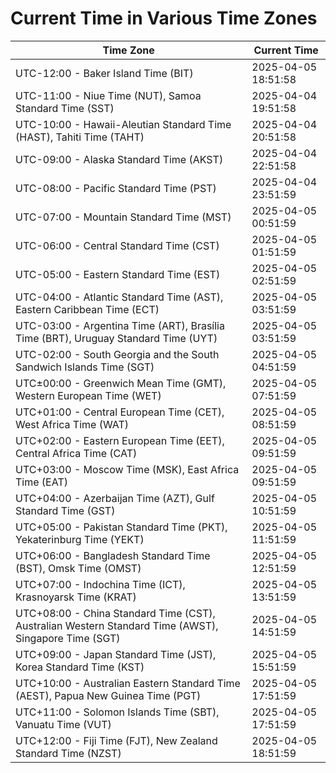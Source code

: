 # Current Time in Various Time Zones

| Time Zone | Current Time |
|-----------|--------------|
| UTC-12:00 - Baker Island Time (BIT) | 2025-04-05 18:51:58 |
| UTC-11:00 - Niue Time (NUT), Samoa Standard Time (SST) | 2025-04-04 19:51:58 |
| UTC-10:00 - Hawaii-Aleutian Standard Time (HAST), Tahiti Time (TAHT) | 2025-04-04 20:51:58 |
| UTC-09:00 - Alaska Standard Time (AKST) | 2025-04-04 22:51:58 |
| UTC-08:00 - Pacific Standard Time (PST) | 2025-04-04 23:51:59 |
| UTC-07:00 - Mountain Standard Time (MST) | 2025-04-05 00:51:59 |
| UTC-06:00 - Central Standard Time (CST) | 2025-04-05 01:51:59 |
| UTC-05:00 - Eastern Standard Time (EST) | 2025-04-05 02:51:59 |
| UTC-04:00 - Atlantic Standard Time (AST), Eastern Caribbean Time (ECT) | 2025-04-05 03:51:59 |
| UTC-03:00 - Argentina Time (ART), Brasília Time (BRT), Uruguay Standard Time (UYT) | 2025-04-05 03:51:59 |
| UTC-02:00 - South Georgia and the South Sandwich Islands Time (SGT) | 2025-04-05 04:51:59 |
| UTC±00:00 - Greenwich Mean Time (GMT), Western European Time (WET) | 2025-04-05 07:51:59 |
| UTC+01:00 - Central European Time (CET), West Africa Time (WAT) | 2025-04-05 08:51:59 |
| UTC+02:00 - Eastern European Time (EET), Central Africa Time (CAT) | 2025-04-05 09:51:59 |
| UTC+03:00 - Moscow Time (MSK), East Africa Time (EAT) | 2025-04-05 09:51:59 |
| UTC+04:00 - Azerbaijan Time (AZT), Gulf Standard Time (GST) | 2025-04-05 10:51:59 |
| UTC+05:00 - Pakistan Standard Time (PKT), Yekaterinburg Time (YEKT) | 2025-04-05 11:51:59 |
| UTC+06:00 - Bangladesh Standard Time (BST), Omsk Time (OMST) | 2025-04-05 12:51:59 |
| UTC+07:00 - Indochina Time (ICT), Krasnoyarsk Time (KRAT) | 2025-04-05 13:51:59 |
| UTC+08:00 - China Standard Time (CST), Australian Western Standard Time (AWST), Singapore Time (SGT) | 2025-04-05 14:51:59 |
| UTC+09:00 - Japan Standard Time (JST), Korea Standard Time (KST) | 2025-04-05 15:51:59 |
| UTC+10:00 - Australian Eastern Standard Time (AEST), Papua New Guinea Time (PGT) | 2025-04-05 17:51:59 |
| UTC+11:00 - Solomon Islands Time (SBT), Vanuatu Time (VUT) | 2025-04-05 17:51:59 |
| UTC+12:00 - Fiji Time (FJT), New Zealand Standard Time (NZST) | 2025-04-05 18:51:59 |
